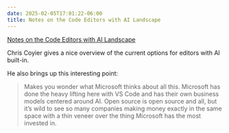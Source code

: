```yaml
---
date: 2025-02-05T17:01:22-06:00
title: Notes on the Code Editors with AI Landscape
---
```


[Notes on the Code Editors with AI Landscape](https://frontendmasters.com/blog/notes-on-the-code-editors-with-ai-landscape/)

Chris Coyier gives a nice overview of the current options for editors with AI built-in.

He also brings up this interesting point: 



> Makes you wonder what Microsoft thinks about all this. Microsoft has done the heavy lifting here with VS Code and has their own business models centered around AI. Open source is open source and all, but it’s wild to see so many companies making money exactly in the same space with a thin veneer over the thing Microsoft has the most invested in.
